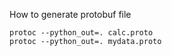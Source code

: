 How to generate protobuf file

```
protoc --python_out=. calc.proto
protoc --python_out=. mydata.proto
```